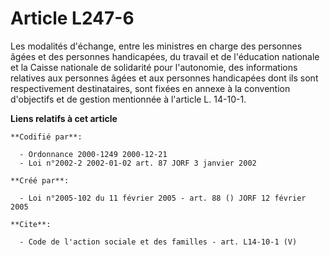 # Article L247-6

Les modalités d'échange, entre les ministres en charge des personnes âgées et des personnes handicapées, du travail et de
l'éducation nationale et la Caisse nationale de solidarité pour l'autonomie, des informations relatives aux personnes âgées
et aux personnes handicapées dont ils sont respectivement destinataires, sont fixées en annexe à la convention d'objectifs et
de gestion mentionnée à l'article L. 14-10-1.

**Liens relatifs à cet article**

	**Codifié par**:

	  - Ordonnance 2000-1249 2000-12-21
	  - Loi n°2002-2 2002-01-02 art. 87 JORF 3 janvier 2002

	**Créé par**:

	  - Loi n°2005-102 du 11 février 2005 - art. 88 () JORF 12 février 2005

	**Cite**:

	  - Code de l'action sociale et des familles - art. L14-10-1 (V)
